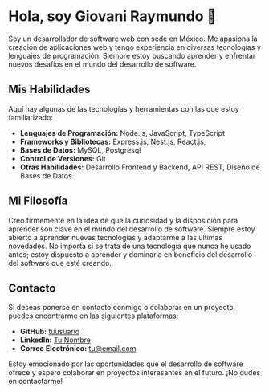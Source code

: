 # Hola, soy Giovani Raymundo 👋

Soy un desarrollador de software web con sede en México. Me apasiona la creación de aplicaciones web y tengo experiencia en diversas tecnologías y lenguajes de programación. Siempre estoy buscando aprender y enfrentar nuevos desafíos en el mundo del desarrollo de software.

## Mis Habilidades

Aquí hay algunas de las tecnologías y herramientas con las que estoy familiarizado:

- **Lenguajes de Programación:** Node.js, JavaScript, TypeScript
- **Frameworks y Bibliotecas:** Express.js, Nest.js, React.js, 
- **Bases de Datos:** MySQL, Postgresql
- **Control de Versiones:** Git
- **Otras Habilidades:** Desarrollo Frontend y Backend, API REST, Diseño de Bases de Datos.

## Mi Filosofía

Creo firmemente en la idea de que la curiosidad y la disposición para aprender son clave en el mundo del desarrollo de software. Siempre estoy abierto a aprender nuevas tecnologías y adaptarme a las últimas novedades. 
No importa si se trata de una tecnología que nunca he usado antes; estoy dispuesto a aprender y dominarla en beneficio del desarrollo del software que esté creando.

## Contacto

Si deseas ponerse en contacto conmigo o colaborar en un proyecto, puedes encontrarme en las siguientes plataformas:

- **GitHub:** [tuusuario](https://github.com/tuusuario)
- **LinkedIn:** [Tu Nombre](https://www.linkedin.com/in/tunombre/)
- **Correo Electrónico:** tu@email.com

Estoy emocionado por las oportunidades que el desarrollo de software ofrece y espero colaborar en proyectos interesantes en el futuro. ¡No dudes en contactarme!

